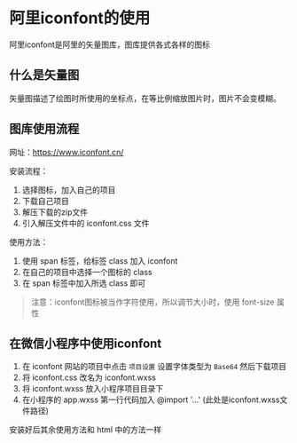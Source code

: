 # 阿里iconfont的使用

阿里iconfont是阿里的矢量图库，图库提供各式各样的图标

## 什么是矢量图
矢量图描述了绘图时所使用的坐标点，在等比例缩放图片时，图片不会变模糊。

## 图库使用流程
网址：https://www.iconfont.cn/

安装流程：

1. 选择图标，加入自己的项目
2. 下载自己项目
3. 解压下载的zip文件
4. 引入解压文件中的 iconfont.css 文件

使用方法：

1. 使用 span 标签，给标签 class 加入 iconfont
2. 在自己的项目中选择一个图标的 class
3. 在 span 标签中加入所选 class 即可

> 注意：iconfont图标被当作字符使用，所以调节大小时，使用 font-size 属性

## 在微信小程序中使用iconfont

1. 在 iconfont 网站的项目中点击 `项目设置` 设置字体类型为 `Base64` 然后下载项目
2. 将 iconfont.css 改名为 iconfont.wxss
3. 将 iconfont.wxss 放入小程序项目目录下
4. 在小程序的 app.wxss 第一行代码加入 @import '...' (此处是iconfont.wxss文件路径)

安装好后其余使用方法和 html 中的方法一样

